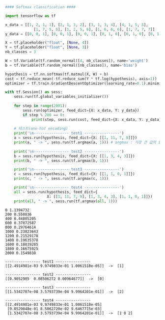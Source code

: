 

```python
#### Softmax classification ####

import tensorflow as tf

x_data = [[1, 2, 1, 1], [2, 1, 3, 2], [3, 1, 3, 4], [4, 1, 5, 5],
             [1, 7, 5, 5], [1, 2, 5, 6], [1, 6, 6, 6], [1, 7, 7, 7]]
y_data = [[0, 0, 1], [0, 0, 1], [0, 0, 1], [0, 1, 0], [0, 1, 0], [0, 1, 0], [1, 0, 0], [1, 0, 0]]

X = tf.placeholder("float", [None, 4])
Y = tf.placeholder("float", [None, 3])
nb_classes = 3

W = tf.Variable(tf.random_normal([4, nb_classes]), name='weight')
b = tf.Variable(tf.random_normal([nb_classes]), name='bias')

hypothesis = tf.nn.softmax(tf.matmul(X, W) + b)
cost = tf.reduce_mean(-tf.reduce_sum(Y * tf.log(hypothesis), axis=1))
optimizer = tf.train.GradientDescentOptimizer(learning_rate=0.1).minimize(cost)

with tf.Session() as sess:
    sess.run(tf.global_variables_initializer())
    
    for step in range(2001):
        sess.run(optimizer, feed_dict={X: x_data, Y: y_data})
        if step % 200 == 0:
            print(step, sess.run(cost, feed_dict={X: x_data, Y: y_data}))
            
    # 테스트(one-hot encoding)
    print('\n---------------- test1 ----------------')
    a = sess.run(hypothesis, feed_dict={X: [[1, 11, 7, 9]]})
    print(a, " -> ", sess.run(tf.argmax(a, 1))) # argmax : 가장 큰 값의 index 반환
    
    print('\n---------------- test2 ----------------')
    b = sess.run(hypothesis, feed_dict={X: [[1, 3, 4, 3]]})
    print(b, " -> ", sess.run(tf.argmax(b, 1)))

    print('\n---------------- test3 ----------------')
    c = sess.run(hypothesis, feed_dict={X: [[1, 1, 0, 1]]})
    print(c, " -> ", sess.run(tf.argmax(c, 1)))

    print('\n---------------- test4 ----------------')
    all = sess.run(hypothesis, feed_dict={
                   X: [[1, 11, 7, 9], [1, 3, 4, 3], [1, 1, 0, 1]]})
    print(all, " -> ", sess.run(tf.argmax(all, 1)))
```

    0 1.1394732
    200 0.550836
    400 0.44805205
    600 0.37072587
    800 0.29764614
    1000 0.23823643
    1200 0.21529178
    1400 0.19635378
    1600 0.18039285
    1800 0.16675925
    2000 0.1549838
    
    ---------------- test1 ----------------
    [[2.4914981e-03 9.9749833e-01 1.0061518e-05]]  ->  [1]
    
    ---------------- test2 ----------------
    [[0.9052905  0.08506272 0.00964677]]  ->  [0]
    
    ---------------- test3 ----------------
    [[1.5342707e-08 3.5793739e-04 9.9964201e-01]]  ->  [2]
    
    ---------------- test4 ----------------
    [[2.4914981e-03 9.9749833e-01 1.0061518e-05]
     [9.0529048e-01 8.5062720e-02 9.6467715e-03]
     [1.5342707e-08 3.5793739e-04 9.9964201e-01]]  ->  [1 0 2]
    
